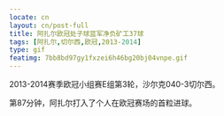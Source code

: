 ```yaml
---
locate: cn
layout: cn/post-full
title: 阿扎尔欧冠处子球蓝军净负矿工37球
tags: [阿扎尔,切尔西,欧冠,2013-2014]
type: gif
featimg: 7bb8bd97gy1fxzei6h46bg20bj04vnpe.gif
---
```


2013-2014赛季欧冠小组赛E组第3轮，沙尔克040-3切尔西。

第87分钟，阿扎尔打入了个人在欧冠赛场的首粒进球。